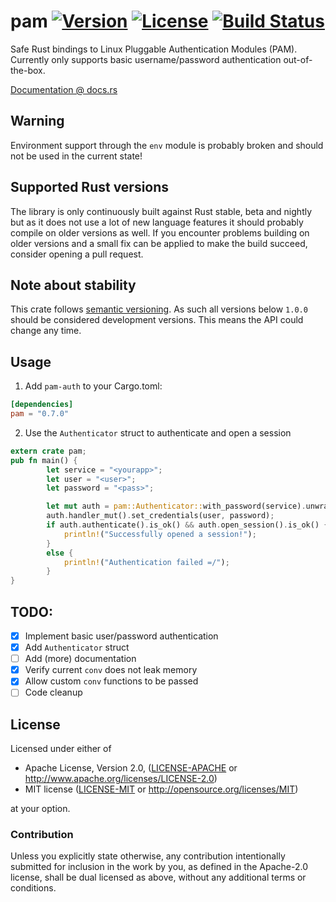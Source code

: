 # pam [![Version](https://img.shields.io/crates/v/pam.svg)](https://crates.io/crates/pam) [![License](https://img.shields.io/crates/l/pam.svg?branch=master)](https://travis-ci.org/1wilkens/pam) [![Build Status](https://travis-ci.org/1wilkens/pam.svg)](https://travis-ci.org/1wilkens/pam)

Safe Rust bindings to Linux Pluggable Authentication Modules (PAM).
Currently only supports basic username/password authentication out-of-the-box.

[Documentation @ docs.rs](https://docs.rs/pam/)

## Warning
Environment support through the `env` module is probably broken and should not be used in the current state!

## Supported Rust versions
The library is only continuously built against Rust stable, beta and nightly but as it does not use a lot of new language features it should probably compile on older versions as well.
If you encounter problems building on older versions and a small fix can be applied to make the build succeed, consider opening a pull request.

## Note about stability
This crate follows [semantic versioning](http://semver.org). As such all versions below `1.0.0` should be
considered development versions. This means the API could change any time.

## Usage
1. Add `pam-auth` to your Cargo.toml:
```toml
[dependencies]
pam = "0.7.0"
```
2. Use the `Authenticator` struct to authenticate and open a session
```rust
extern crate pam;
pub fn main() {
        let service = "<yourapp>";
        let user = "<user>";
        let password = "<pass>";

        let mut auth = pam::Authenticator::with_password(service).unwrap();
        auth.handler_mut().set_credentials(user, password);
        if auth.authenticate().is_ok() && auth.open_session().is_ok() {
            println!("Successfully opened a session!");
        }
        else {
            println!("Authentication failed =/");
        }
}
```

## TODO:
  - [x] Implement basic user/password authentication
  - [x] Add `Authenticator` struct
  - [ ] Add (more) documentation
  - [x] Verify current `conv` does not leak memory
  - [x] Allow custom `conv` functions to be passed
  - [ ] Code cleanup

## License

Licensed under either of

 * Apache License, Version 2.0, ([LICENSE-APACHE](LICENSE-APACHE) or http://www.apache.org/licenses/LICENSE-2.0)
 * MIT license ([LICENSE-MIT](LICENSE-MIT) or http://opensource.org/licenses/MIT)

at your option.

### Contribution

Unless you explicitly state otherwise, any contribution intentionally
submitted for inclusion in the work by you, as defined in the Apache-2.0
license, shall be dual licensed as above, without any additional terms or
conditions.
